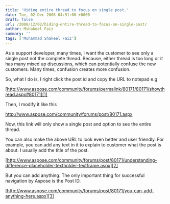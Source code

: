 ```yaml
---
title: 'Hiding entire thread to focus on single post.'
date: Tue, 02 Dec 2008 04:51:00 +0000
draft: false
url: /2008/12/02/hiding-entire-thread-to-focus-on-single-post/
author: Mshakeel Faiz
summary: ''
tags: ['Muhammad Shakeel Faiz']
---
```


As a support developer, many times, I want the customer to see only a single post not the complete thread. Because, either thread is too long or it has many mixed up discussions, which can potentially confuse the new customers. Many times, confusion creates more confusion.

So, what I do is, I right click the post id and copy the URL to notepad e.g

[http://www.aspose.com/community/forums/permalink/80171/80171/showthread.aspx#80171][1]

Then, I modify it like this

http://www.aspose.com/community/forums/post/80171.aspx

Now, this link will only show a single post and option to see the entire thread.

You can also make the above URL to look even better and user friendly. For example, you can add any text in it to explain to customer what the post is about. I usually add the title of the post.

[http://www.aspose.com/community/forums/post/80171/understanding-difference-placeholder-textholder-textframe.aspx][2]

But you can add anything. The only important thing for successful navigation by Aspose is the Post ID.

[http://www.aspose.com/community/forums/post/80171/you-can-add-anything-here.aspx][3]




[1]: http://www.aspose.com/community/forums/permalink/80171/80171/showthread.aspx#80171
[2]: http://www.aspose.com/community/forums/post/80171/understanding-difference-placeholder-textholder-textframe.aspx
[3]: http://www.aspose.com/community/forums/post/80171/you-can-add-anything-here.aspx



